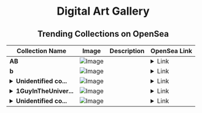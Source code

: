 <div align="center">

# Digital Art Gallery

## Trending Collections on OpenSea

| Collection Name                       | Image                                                                                     | Description                       | OpenSea Link                                                                                          |
|---------------------------------------|-------------------------------------------------------------------------------------------|-----------------------------------|--------------------------------------------------------------------------------------------------------|
| **AB** | ![Image](https://i.seadn.io/s/raw/files/2e51f0ced806697ab50f64bcf41b01fe.jpg?w=500&auto=format?w=200&auto=format) |  | <details><summary>Link</summary>[AB](https://opensea.io/collection/ab-748)</details> |
| **b** | ![Image](https://i.seadn.io/s/raw/files/184e879e8a72d766d5e53fa9cfa29237.jpg?w=500&auto=format?w=200&auto=format) |  | <details><summary>Link</summary>[b](https://opensea.io/collection/b-15571)</details> |
| **<details><summary>Unidentified co...</summary>Unidentified contract 819feb59-31d7-4eb8-b230-e5cd9c8fa2ce</details>** | ![Image](https://i.seadn.io/s/raw/files/e9acf51ddce687ccf33c485e916aec1b.jpg?w=500&auto=format?w=200&auto=format) |  | <details><summary>Link</summary>[Unidentified contract 819feb59-31d7-4eb8-b230-e5cd9c8fa2ce](https://opensea.io/collection/unidentified-contract-819feb59-31d7-4eb8-b230-e5cd)</details> |
| **<details><summary>1GuyInTheUniver...</summary>1GuyInTheUnivers</details>** | ![Image](https://i.seadn.io/s/raw/files/75129032e44882392128404663d1d0b6.jpg?w=500&auto=format?w=200&auto=format) |  | <details><summary>Link</summary>[1GuyInTheUnivers](https://opensea.io/collection/1guyintheunivers)</details> |
| **<details><summary>Unidentified co...</summary>Unidentified contract c180711e-effa-4698-9ba9-b3b42b1b44e7</details>** | ![Image](https://i.seadn.io/s/raw/files/e9acf51ddce687ccf33c485e916aec1b.jpg?w=500&auto=format?w=200&auto=format) |  | <details><summary>Link</summary>[Unidentified contract c180711e-effa-4698-9ba9-b3b42b1b44e7](https://opensea.io/collection/unidentified-contract-c180711e-effa-4698-9ba9-b3b4)</details> |

</div>